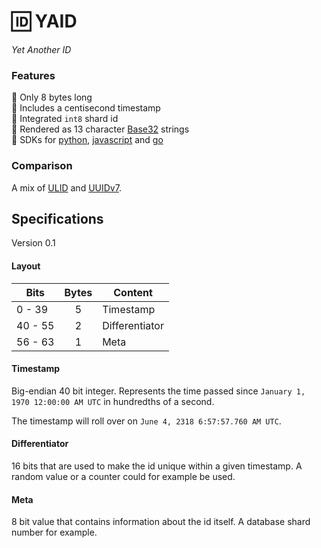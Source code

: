 # 🆔 YAID

_Yet Another ID_

### Features

🔸 Only 8 bytes long </br>
🔸 Includes a centisecond timestamp </br>
🔸 Integrated `int8` shard id </br>
🔸 Rendered as 13 character [Base32] strings </br>
🔸 SDKs for [python](yaid-py), [javascript](yaid-js) and [go](yaid-go)

### Comparison

A mix of [ULID] and [UUIDv7].

## Specifications

Version 0.1

#### Layout

| Bits    | Bytes | Content        |
| ------- | :---: | -------------- |
| 0 - 39  |   5   | Timestamp      |
| 40 - 55 |   2   | Differentiator |
| 56 - 63 |   1   | Meta           |

#### Timestamp

Big-endian 40 bit integer.
Represents the time passed since `January 1, 1970 12:00:00 AM UTC` in
hundredths of a second.

The timestamp will roll over on `June 4, 2318 6:57:57.760 AM UTC`.

#### Differentiator

16 bits that are used to make the id unique within a given timestamp.
A random value or a counter could for example be used.

#### Meta

8 bit value that contains information about the id itself. A database shard number for example.

[Base32]: https://www.crockford.com/base32.html
[yaid]: https://pkg.go.dev/github.com/hnz/yaid#section-readme
[ULID]: https://github.com/ulid/spec
[UUIDv7]: https://www.ietf.org/archive/id/draft-peabody-dispatch-new-uuid-format-01.html#name-uuidv7-layout-and-bit-order
